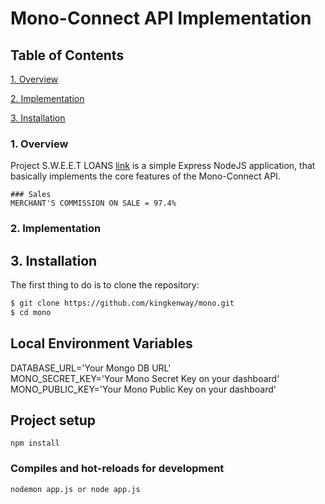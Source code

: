 # Mono-Connect API Implementation

## Table of Contents  

[1. Overview](#introduction) 

[2. Implementation](#implementation) 

[3. Installation](#installation)  


### 1. Overview  

Project S.W.E.E.T LOANS [link](https://sweet-loans.herokuapp.com/) is a simple Express NodeJS application, that basically implements the core features of the Mono-Connect API.  

```
### Sales
MERCHANT'S COMMISSION ON SALE = 97.4%  
```

### 2. Implementation  

## 3. Installation

The first thing to do is to clone the repository:


```sh
$ git clone https://github.com/kingkenway/mono.git
$ cd mono
```

## Local Environment Variables
DATABASE_URL='Your Mongo DB URL'  
MONO_SECRET_KEY='Your Mono Secret Key on your dashboard'  
MONO_PUBLIC_KEY='Your Mono Public Key on your dashboard'  

## Project setup
```
npm install
```

### Compiles and hot-reloads for development
```
nodemon app.js or node app.js
```
